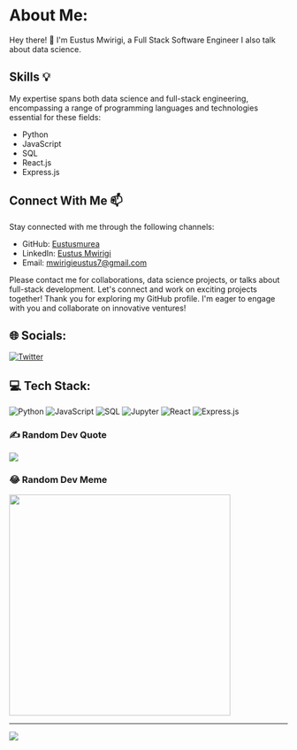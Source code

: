 #  About Me:
Hey there! 👋 I'm Eustus Mwirigi, a Full Stack Software Engineer
I also talk about data science.

## Skills 💡
My expertise spans both data science and full-stack engineering, encompassing a range of programming languages and technologies essential for these fields:
- Python 
- JavaScript
- SQL
- React.js
- Express.js 

## Connect With Me 📫
Stay connected with me through the following channels:
- GitHub: [Eustusmurea](https://github.com/Eustusmurea)
- LinkedIn: [Eustus Mwirigi](https://www.linkedin.com/in/eustus-mwirigi/)
- Email: [mwirigieustus7@gmail.com](mailto:mwirigieustus7@gmail.com)

Please contact me for collaborations, data science projects, or talks about full-stack development. Let's connect and work on exciting projects together! Thank you for exploring my GitHub profile. I'm eager to engage with you and collaborate on innovative ventures!

## 🌐 Socials:
[![Twitter](https://img.shields.io/badge/Twitter-%231DA1F2.svg?logo=Twitter&logoColor=white)](https://twitter.com/eustus)

## 💻 Tech Stack:
![Python](https://img.shields.io/badge/Python-3670A0?style=for-the-badge&logo=python&logoColor=ffdd54)
![JavaScript](https://img.shields.io/badge/JavaScript-F7DF1E?style=for-the-badge&logo=javascript&logoColor=black)
![SQL](https://img.shields.io/badge/SQL-4479A1?style=for-the-badge&logo=postgresql&logoColor=white)
![Jupyter](https://img.shields.io/badge/Jupyter-F37626?style=for-the-badge&logo=jupyter&logoColor=white)
![React](https://img.shields.io/badge/React-61DAFB?style=for-the-badge&logo=react&logoColor=white)
![Express.js](https://img.shields.io/badge/Express.js-404d59?style=for-the-badge&logo=express&logoColor=%2361DAFB)


### ✍️ Random Dev Quote
![](https://quotes-github-readme.vercel.app/api?type=horizontal&theme=radical)

### 😂 Random Dev Meme
<img src='https://randommeme-five.vercel.app/' style="height: 400px;"/>

---
[![](https://visitcount.itsvg.in/api?id=Eustusmurea&icon=0&color=0)](https://visitcount.itsvg.in)

